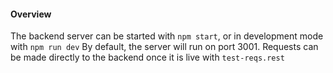 #### Overview

The backend server can be started with `npm start`, or in development mode with `npm run dev`
By default, the server will run on port 3001.
Requests can be made directly to the backend once it is live with `test-reqs.rest`